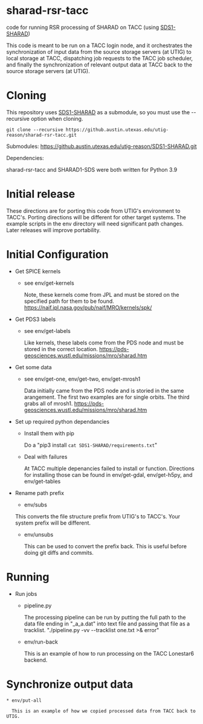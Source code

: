 # sharad-rsr-tacc

code for running RSR processing of SHARAD on TACC 
(using [SDS1-SHARAD](https://github.austin.utexas.edu/utig-reason/SDS1-SHARAD))


This code is meant to be run on a TACC login node, and it orchestrates
the synchronization of input data from the source storage servers (at UTIG) to
local storage at TACC, dispatching job requests to the TACC job scheduler,
and finally the synchronization of relevant output data at TACC back
to the source storage servers (at UTIG).


# Cloning

This repository uses [SDS1-SHARAD](https://github.austin.utexas.edu/utig-reason/SDS1-SHARAD)
 as a submodule, so you must use the --recursive option
when cloning.

```
git clone --recursive https://github.austin.utexas.edu/utig-reason/sharad-rsr-tacc.git
```


Submodules:
https://github.austin.utexas.edu/utig-reason/SDS1-SHARAD.git

Dependencies:

sharad-rsr-tacc and SHARAD1-SDS were both written for Python 3.9

# Initial release

These directions are for porting this code from UTIG's environment to TACC's.
Porting directions will be different for other target systems.
The example scripts in the env directory will need significant path changes.
Later releases will improve portability.


# Initial Configuration

- Get SPICE kernels
    * see env/get-kernels

      Note, these kernels come from JPL and must be stored on the specified path for them to be found.
      https://naif.jpl.nasa.gov/pub/naif/MRO/kernels/spk/

- Get PDS3 labels
    * see env/get-labels

      Like kernels, these labels come from the PDS node and must be stored in the correct location.
	https://pds-geosciences.wustl.edu/missions/mro/sharad.htm

- Get some data
    * see env/get-one, env/get-two, env/get-mrosh1

      Data initially came from the PDS node and is storied in the same arangement.  The first two examples are for single orbits.  The third grabs all of mrosh1.
	https://pds-geosciences.wustl.edu/missions/mro/sharad.htm

- Set up required python dependancies
    * Install them with pip

      Do a "pip3 install `cat SDS1-SHARAD/requirements.txt`"
    * Deal with failures

      At TACC multiple depenancies failed to install or function.  Directions for installing those can be found in env/get-gdal, env/get-h5py, and env/get-tables

- Rename path prefix
    * env/subs

	This converts the file structure prefix from UTIG's to TACC's.  Your system prefix will be different.
    * env/unsubs

        This can be used to convert the prefix back.  This is useful before doing git diffs and commits.


# Running

- Run jobs
    * pipeline.py

      The processing pipeline can be run by putting the full path to the data file ending in "_a_a.dat" into text file and passing that file as a tracklist.
	"./pipeline.py -vv --tracklist one.txt >& error"
    * env/run-back

      This is an example of how to run processing on the TACC Lonestar6 backend.

# Synchronize output data
    * env/put-all

      This is an example of how we copied processed data from TACC back to UTIG.
